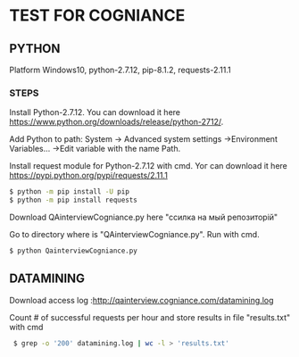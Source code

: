 # TEST FOR COGNIANCE

## PYTHON

Platform Windows10, python-2.7.12,  pip-8.1.2, requests-2.11.1

### STEPS

  Install Python-2.7.12. You can download it here https://www.python.org/downloads/release/python-2712/.
  
  
  Add Python to path: System -> Advanced system settings ->Environment Variables… ->Edit variable with the name Path.
  
  
  Install request module for Python-2.7.12 with cmd. Yoг can download it here https://pypi.python.org/pypi/requests/2.11.1
  ```sh
  $ python -m pip install -U pip
  $ python -m pip install requests
  ```
  Download QAinterviewCogniance.py here "ccилка на мый репозиторій"
  
  
  Go to directory where is "QAinterviewCogniance.py". Run with cmd.
  ```sh
  $ python QainterviewCogniance.py
  ```
## DATAMINING

  Download access log :http://qainterview.cogniance.com/datamining.log
   
   
  Count # of successful requests per hour and store results in file "results.txt" with cmd
  ```sh
   $ grep -o '200' datamining.log | wc -l > 'results.txt'
  ``` 
 
   
	
